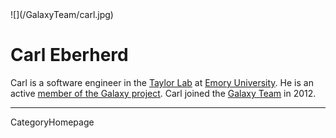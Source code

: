 
<div class='right'>![](/GalaxyTeam/carl.jpg)</div>

# Carl Eberherd

Carl is a software engineer in the [Taylor Lab](http://bx.mathcs.emory.edu/) at [Emory University](http://emory.edu/). He is an active [member of the Galaxy project](/GalaxyTeam). Carl joined the [Galaxy Team](/GalaxyTeam) in 2012.

---
CategoryHomepage
